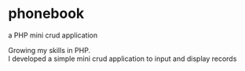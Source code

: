 # phonebook
a PHP mini crud application

Growing my skills in PHP.<br>
I developed a simple mini crud application to input and display records
